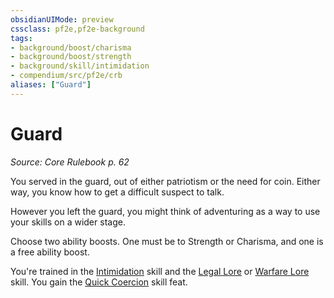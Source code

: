 ```yaml
---
obsidianUIMode: preview
cssclass: pf2e,pf2e-background
tags:
- background/boost/charisma
- background/boost/strength
- background/skill/intimidation
- compendium/src/pf2e/crb
aliases: ["Guard"]
---
```

# Guard
*Source: Core Rulebook p. 62*  

You served in the guard, out of either patriotism or the need for coin. Either way, you know how to get a difficult suspect to talk.

However you left the guard, you might think of adventuring as a way to use your skills on a wider stage.

Choose two ability boosts. One must be to Strength or Charisma, and one is a free ability boost.

You're trained in the [Intimidation](skills.md#Intimidation) skill and the [Legal Lore](skills.md#Lore) or [Warfare Lore](skills.md#Lore) skill. You gain the [Quick Coercion](quick-coercion.md) skill feat.